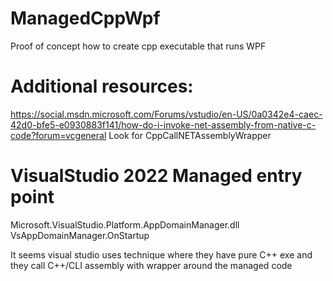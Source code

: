 # ManagedCppWpf
Proof of concept how to create cpp executable that runs WPF

# Additional resources: 
https://social.msdn.microsoft.com/Forums/vstudio/en-US/0a0342e4-caec-42d0-bfe5-e0930883f141/how-do-i-invoke-net-assembly-from-native-c-code?forum=vcgeneral
Look for CppCallNETAssemblyWrapper

# VisualStudio 2022 Managed entry point
Microsoft.VisualStudio.Platform.AppDomainManager.dll
VsAppDomainManager.OnStartup

It seems visual studio uses technique where they have pure C++ exe and they call C++/CLI assembly with wrapper around the managed code
